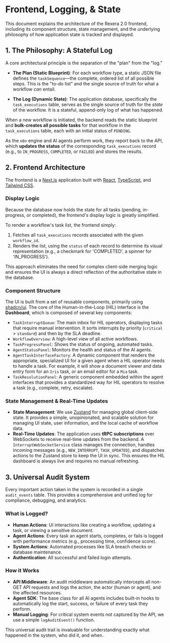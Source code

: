# Frontend, Logging, & State

This document explains the architecture of the Rexera 2.0 frontend, including its component structure, state management, and the underlying philosophy of how application state is tracked and displayed.

## 1. The Philosophy: A Stateful Log

A core architectural principle is the separation of the "plan" from the "log."

*   **The Plan (Static Blueprint)**: For each workflow type, a static JSON file defines the `taskSequence`—the complete, ordered list of all possible steps. This is the "to-do list" and the single source of truth for what a workflow *can* entail.

*   **The Log (Dynamic State)**: The application database, specifically the `task_executions` table, serves as the single source of truth for the *state* of the workflow. It is a stateful, append-only log of what has happened.

When a new workflow is initiated, the backend reads the static blueprint and **bulk-creates all possible tasks** for that workflow in the `task_executions` table, each with an initial status of `PENDING`.

As the `n8n` engine and AI agents perform work, they report back to the API, which **updates the status** of the corresponding `task_executions` record (e.g., to `IN_PROGRESS`, `COMPLETED`, or `FAILED`) and stores the results.

## 2. Frontend Architecture

The frontend is a [Next.js](https://nextjs.org/) application built with [React](https://react.dev/), [TypeScript](https://www.typescriptlang.org/), and [Tailwind CSS](https://tailwindcss.com/).

### Display Logic

Because the database now holds the state for all tasks (pending, in-progress, or completed), the frontend's display logic is greatly simplified.

To render a workflow's task list, the frontend simply:
1.  Fetches all `task_executions` records associated with the given `workflow_id`.
2.  Renders the list, using the `status` of each record to determine its visual representation (e.g., a checkmark for 'COMPLETED', a spinner for 'IN_PROGRESS').

This approach eliminates the need for complex client-side merging logic and ensures the UI is always a direct reflection of the authoritative state in the database.

### Component Structure

The UI is built from a set of reusable components, primarily using [shadcn/ui](https://ui.shadcn.com/). The core of the Human-in-the-Loop (HIL) interface is the **Dashboard**, which is composed of several key components:

*   `TaskInterruptQueue`: The main inbox for HIL operators, displaying tasks that require manual intervention. It sorts interrupts by priority (`critical` > `standard`) and then by the SLA deadline.
*   `WorkflowOverview`: A high-level view of all active workflows.
*   `TaskProgressPanel`: Shows the status of ongoing, automated tasks.
*   `AgentStatusPanel`: Monitors the health and status of the AI agents.
*   `AgentTaskInterfaceFactory`: A dynamic component that renders the appropriate, specialized UI for a given agent when a HIL operator needs to handle a task. For example, it will show a document viewer and data entry form for an `Iris` task, or an email editor for a `Mia` task.
*   `TaskResolutionPanel`: A generic component embedded within the agent interfaces that provides a standardized way for HIL operators to resolve a task (e.g., complete, retry, escalate).

### State Management & Real-Time Updates

*   **State Management**: We use [Zustand](https://zustand-demo.pmnd.rs/) for managing global client-side state. It provides a simple, unopinionated, and scalable solution for managing UI state, user information, and the local cache of workflow data.
*   **Real-Time Updates**: The application uses **tRPC subscriptions** over WebSockets to receive real-time updates from the backend. A `InterruptWebSocketService` class manages the connection, handles incoming messages (e.g., `NEW_INTERRUPT`, `TASK_UPDATED`), and dispatches actions to the Zustand store to keep the UI in sync. This ensures the HIL dashboard is always live and requires no manual refreshing.

## 3. Universal Audit System

Every important action taken in the system is recorded in a single `audit_events` table. This provides a comprehensive and unified log for compliance, debugging, and analytics.

### What is Logged?

*   **Human Actions**: UI interactions like creating a workflow, updating a task, or viewing a sensitive document.
*   **Agent Actions**: Every task an agent starts, completes, or fails is logged with performance metrics (e.g., processing time, confidence score).
*   **System Actions**: Automated processes like SLA breach checks or database maintenance.
*   **Authentication**: All successful and failed login attempts.

### How it Works

*   **API Middleware**: An audit middleware automatically intercepts all non-GET API requests and logs the action, the actor (human or agent), and the affected resources.
*   **Agent SDK**: The base class for all AI agents includes built-in hooks to automatically log the start, success, or failure of every task they perform.
*   **Manual Logging**: For critical system events not captured by the API, we use a simple `logAuditEvent()` function.

This universal audit trail is invaluable for understanding exactly what happened in the system, who did it, and when.